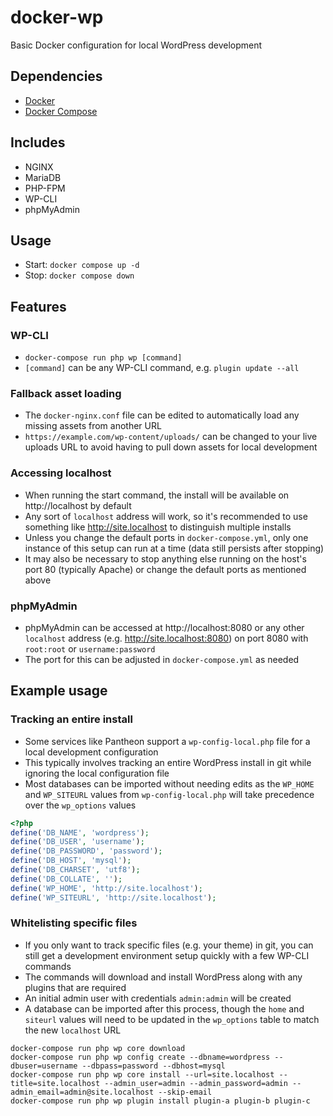 # docker-wp

Basic Docker configuration for local WordPress development

## Dependencies

- [Docker](https://docs.docker.com/install/)
- [Docker Compose](https://docs.docker.com/compose/install/)

## Includes

- NGINX
- MariaDB
- PHP-FPM
- WP-CLI
- phpMyAdmin

## Usage

- Start: `docker compose up -d`
- Stop: `docker compose down`

## Features

### WP-CLI

- `docker-compose run php wp [command]`
- `[command]` can be any WP-CLI command, e.g. `plugin update --all`

### Fallback asset loading

- The `docker-nginx.conf` file can be edited to automatically load any missing assets from another URL
- `https://example.com/wp-content/uploads/` can be changed to your live uploads URL to avoid having to pull down assets for local development

### Accessing localhost

- When running the start command, the install will be available on http://localhost by default
- Any sort of `localhost` address will work, so it's recommended to use something like http://site.localhost to distinguish multiple installs
- Unless you change the default ports in `docker-compose.yml`, only one instance of this setup can run at a time (data still persists after stopping)
- It may also be necessary to stop anything else running on the host's port 80 (typically Apache) or change the default ports as mentioned above

### phpMyAdmin

- phpMyAdmin can be accessed at http://localhost:8080 or any other `localhost` address (e.g. http://site.localhost:8080) on port 8080 with `root:root` or `username:password`
- The port for this can be adjusted in `docker-compose.yml` as needed

## Example usage

### Tracking an entire install

- Some services like Pantheon support a `wp-config-local.php` file for a local development configuration
- This typically involves tracking an entire WordPress install in git while ignoring the local configuration file
- Most databases can be imported without needing edits as the `WP_HOME` and `WP_SITEURL` values from `wp-config-local.php` will take precedence over the `wp_options` values

```php
<?php
define('DB_NAME', 'wordpress');
define('DB_USER', 'username');
define('DB_PASSWORD', 'password');
define('DB_HOST', 'mysql');
define('DB_CHARSET', 'utf8');
define('DB_COLLATE', '');
define('WP_HOME', 'http://site.localhost');
define('WP_SITEURL', 'http://site.localhost');
```

### Whitelisting specific files

- If you only want to track specific files (e.g. your theme) in git, you can still get a development environment setup quickly with a few WP-CLI commands
- The commands will download and install WordPress along with any plugins that are required
- An initial admin user with credentials `admin:admin` will be created
- A database can be imported after this process, though the `home` and `siteurl` values will need to be updated in the `wp_options` table to match the new `localhost` URL

```
docker-compose run php wp core download
docker-compose run php wp config create --dbname=wordpress --dbuser=username --dbpass=password --dbhost=mysql
docker-compose run php wp core install --url=site.localhost --title=site.localhost --admin_user=admin --admin_password=admin --admin_email=admin@site.localhost --skip-email
docker-compose run php wp plugin install plugin-a plugin-b plugin-c
```
